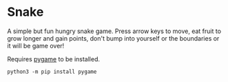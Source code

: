 # Snake

A simple but fun hungry snake game. Press arrow keys to move, eat fruit to grow longer and gain points, don't bump into yourself or the boundaries or it will be game over!

Requires [pygame](https://www.pygame.org/news) to be installed. 
```
python3 -m pip install pygame
```
